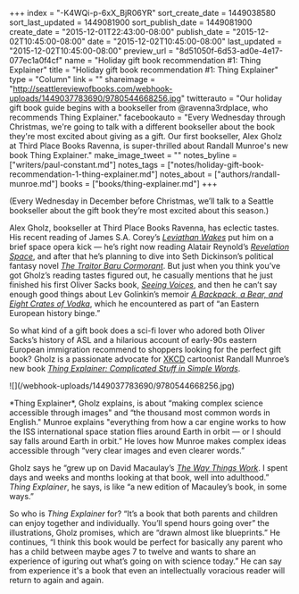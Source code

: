 +++
index = "-K4WQi-p-6xX_BjR06YR"
sort_create_date = 1449038580
sort_last_updated = 1449081900
sort_publish_date = 1449081900
create_date = "2015-12-01T22:43:00-08:00"
publish_date = "2015-12-02T10:45:00-08:00"
date = "2015-12-02T10:45:00-08:00"
last_updated = "2015-12-02T10:45:00-08:00"
preview_url = "8d51050f-6d53-ad0e-4e17-077ec1a0f4cf"
name = "Holiday gift book recommendation #1: Thing Explainer"
title = "Holiday gift book recommendation #1: Thing Explainer"
type = "Column"
link = ""
shareimage = "http://seattlereviewofbooks.com/webhook-uploads/1449037783690/9780544668256.jpg"
twitterauto = "Our holiday gift book guide begins with a bookseller from @ravenna3rdplace, who recommends Thing Explainer."
facebookauto = "Every Wednesday through Christmas, we're going to talk with a different bookseller about the book they're most excited about giving as a gift. Our first bookseller, Alex Gholz at Third Place Books Ravenna, is super-thrilled about Randall Munroe's new book Thing Explainer."
make_image_tweet = ""
notes_byline = ["writers/paul-constant.md"]
notes_tags = ["notes/holiday-gift-book-recommendation-1-thing-explainer.md"]
notes_about = ["authors/randall-munroe.md"]
books = ["books/thing-explainer.md"]
+++
<p class="intro">(Every Wednesday in December before Christmas, we’ll talk to a Seattle bookseller about the gift book they’re most excited about this season.)</p>

Alex Gholz, bookseller at Third Place Books Ravenna, has eclectic tastes. His recent reading of James S.A. Corey’s [*Leviathan Wakes*](http://www.thirdplacebooks.com/book/9780316129084) put him on a brief space opera kick — he’s right now reading Alatair Reynold’s [*Revelation Space*](http://www.thirdplacebooks.com/book/9780441009428), and after that he’s planning to dive into Seth Dickinson’s political fantasy novel [*The Traitor Baru Cormorant*](http://www.thirdplacebooks.com/book/9780765380722). But just when you think you’ve got Gholz’s reading tastes figured out, he casually mentions that he just finished his first Oliver Sacks book, [*Seeing Voices*](http://www.thirdplacebooks.com/book/9780375704079), and then he can’t say enough good things about Lev Golinkin’s memoir [*A Backpack, a Bear, and Eight Crates of Vodka*](http://www.thirdplacebooks.com/book/9780345806338), which he encountered as part of “an Eastern European history binge.”

So what kind of a gift book does a sci-fi lover who adored both Oliver Sacks’s history of ASL and a hilarious account of early-90s eastern European immigration recommend to shoppers looking for the perfect gift book? Gholz is a passionate advocate for [XKCD](http://xkcd.com/) cartoonist Randall Munroe’s new book [*Thing Explainer: Complicated Stuff in Simple Words*](http://www.thirdplacebooks.com/book/9780544668256).

<p class="image-left">![](/webhook-uploads/1449037783690/9780544668256.jpg)</p>*Thing Explainer*, Gholz explains, is about “making complex science accessible through images" and “the thousand most common words in English." Munroe explains "everything from how a car engine works to how the ISS international space station flies around Earth in orbit — or I should say falls around Earth in orbit.” He loves how Munroe makes complex ideas accessible through “very clear images and even clearer words.”

Gholz says he “grew up on David Macaulay’s [*The Way Things Work*](http://www.thirdplacebooks.com/book/9780395938478). I spent days and weeks and months looking at that book, well into adulthood.” *Thing Explainer*, he says, is like “a new edition of Macauley’s book, in some ways.”

So who is *Thing Explainer* for? “It’s a book that both parents and children can enjoy together and individually. You’ll spend hours going over” the illustrations, Gholz promises, which are “drawn almost like blueprints.” He continues, “I think this book would be perfect for basically any parent who has a child between maybe ages 7 to twelve and wants to share an experience of iguring out what’s going on with science today.” He can say from experience it's a book that even an intellectually voracious reader will return to again and again.